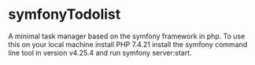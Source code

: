 # symfonyTodolist
A minimal task manager based on the symfony framework in php.
To use this on your local machine install PHP 7.4.21 install the symfony command line tool in version v4.25.4 and run symfony server:start.
